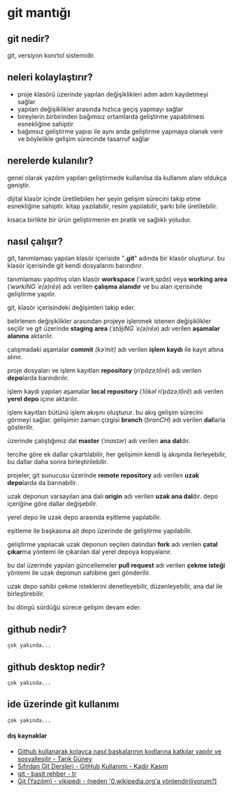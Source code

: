 # git mantığı


## git nedir? 

git, versiyon konrtol sistemidir.

## neleri kolaylaştırır?
- proje klasörü üzerinde yapılan değişiklikleri adım adım kaydetmeyi sağlar
- yapılan değişiklikler arasında hızlıca geçiş yapmayı sağlar
- bireylerin birbirinden bağımsız ortamlarda geliştirme yapabilmesi esnekliğine sahiptir
- bağımsız geliştirme yapısı ile aynı anda geliştirme yapmaya olanak verir ve böylelikle gelişim sürecinde tasarruf sağlar
<!-- FIXME daha da basitleştirilebilir -->

## nerelerde kulanılır?
genel olarak yazılım yapıları geliştirmede kullanılsa da kullanım alanı oldukça geniştir.

dijital klasör içinde üretilebilen her şeyin gelişim sürecini takip etme esnekliğine sahiptir. kitap yazılabilir, resim yapılabilir, şarkı bile üretilebilir.

kısaca birlikte bir ürün geliştirmenin en pratik ve sağlıklı yoludur.

## nasıl çalışır?

git, tanımlaması yapılan klasör içeriside "**.git**" adında bir klasör oluşturur.
bu klasör içerisinde git kendi dosyalarını barındırır. 

tanımlaması yapılmış olan klasör **workspace** (*ˈwərkˌspās*) veya **working area** (*ˈwərkiNG ˈe(ə)rēə*) adı verilen **çalışma alanıdır** ve bu alan içerisinde geliştirme yapılır.

git, klasör içerisindeki değişimleri takip eder.

belirlenen değişiklikler arasından projeye işlenmek istenen değişiklikler seçilir ve git üzerinde **staging area** (*ˈstājiNG ˈe(ə)rēə*) adı verilen **aşamalar alanına** aktarılır.

çalışmadaki aşamalar **commit** *(kəˈmit)* adı verilen **işlem kaydı** ile kayıt altına alınır.

proje dosyaları ve işlem kayıtları **repository** (*riˈpäzəˌtôrē*) adı verilen **depo**larda barındırılır.

işlem kaydı yapılan aşamalar **local repository** (*ˈlōkəl riˈpäzəˌtôrē*) adı verilen **yerel depo** içine aktarılır.

işlem kayıtları bütünü işlem akışını oluşturur. bu akış gelişim sürecini görmeyi sağlar. gelişimin zaman çizgisi **branch** (*branCH*) adı verilen **dal**larla gösterilir. 

üzerinde çalıştığımız dal **master** (*ˈmastər*) adı verilen **ana dal**dır.

tercihe göre ek dallar çıkartılabilir, her gelişimin kendi iş akışında ilerleyebilir, bu dallar daha sonra birleştirilebilir.

projeler, git sunucusu üzerinde **remote repository** adı verilen **uzak depo**larda da barınabilir.

uzak deponun varsayılan ana dalı **origin** adı verilen **uzak ana dal**dır. depo içeriğine göre dallar değişebilir.

yerel depo ile uzak depo arasında eşitleme yapılabilir.

eşitleme ile başkasına ait depo üzerinde de geliştirme yapılabilir.

geliştirme yapılacak uzak deponun seçilen dalından **fork** adı verilen **çatal çıkar**ma yöntemi ile çıkarılan dal yerel depoya kopyalanır.

bu dal üzerinde yapılan güncellemeler **pull request** adı verilen **çekme isteği** yöntemi ile uzak deponun sahibine geri gönderilir.

uzak depo sahibi çekme isteklerini denetleyebilir, düzenleyebilir, ana dal ile birleştirebilir.

bu döngü sürdüğü sürece gelişim devam eder.

<!-- TODO işlem akışını ifade eden görsel içerik oluşturulacak, tanımlanacak -->

## github nedir?
`çok yakında...`
## github desktop nedir?
`çok yakında...`
## ide üzerinde git kullanımı
`çok yakında...`

#### dış kaynaklar
- [Github kullanarak kolayca nasıl başkalarının kodlarına katkılar yapılır ve sosyalleşilir - Tarık Güney](https://www.youtube.com/watch?v=_AAax7iQ6VE)
- [Sıfırdan Git Dersleri - GitHub Kullanımı - Kadir Kasım](https://www.youtube.com/watch?v=uncrCoLiq-g&list=PLHN6JcK509bOrevTCFrSMeAfBtuib4Gpg)
- [git - basit rehber - tr](http://rogerdudler.github.io/git-guide/index.tr.html)
- [Git (Yazılım) - vikipedi](https://tr.wikipedia.org/wiki/Git_(yazılım))[ - (neden '0.wikipedia.org'a yönlendiriliyorum?)](https://www.google.com/search?q=wikipedia+erişim+engeli)
                                                                                                                                                                                                                                                                                                                       
<!-- 'nasıl çalışır' başlığında tüme varım ile olaylaştırarak okuyucuya mesajı vermeye çalıştım -->
<!-- git kavramlarının ardına okunuşlarını google translate den aldığım okunuşlarınıda ekledim -->
<!-- kavramların türkçeleştirmesi konusunda pek hakim değilim. düz mantık olay tabanlı (kullanımdaki işlevine göre) gittim. -->
<!-- kavramlar ve türkçe karşılıklarını okuyucuya imgelemede kolaylık sağlaması için kalın yazdım -->
<!-- yazıyı bir bütün halinde yazmak yerine olay adımlarına bölerek satır aralığı ekledim -->
<!-- anlatımda anlamların daha ön planda olması için kalıp ifadeler kullandım -->
<!-- böylece, bilmeyen birinin bilgiye boğulmadan ve daha ferah kavrayabilmesini sağlamaya çalıştım -->
<!-- çekme isteği ve çatal çıkarma konusunda pek detay veremedim bende yeni öğrendim birazdan bu geliştirme işlemiyle ile deneyeceğim. umarım başarılı olurum -->
<!-- muhtemelen bunu hazırlarken bir çok kuralı ihlal ettim fakat denemekten korkmuyorum öğrenmek istiyorum. önerilerinize açığım. -->
<!-- TODO tu bi kontinyud - 20190415-164700-muaz -->